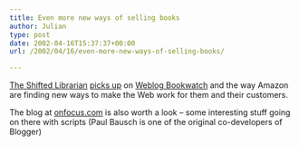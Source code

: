 ```yaml
---
title: Even more new ways of selling books
author: Julian
type: post
date: 2002-04-16T15:37:37+00:00
url: /2002/04/16/even-more-new-ways-of-selling-books/

---
```

<a href="http://www.theshiftedlibrarian.com/" target="_blank">The Shifted Librarian</a> <a href="http://www.theshiftedlibrarian.com/2002/04/15.html#a1350" target="_blank">picks up</a> on <a href="http://www.onfocus.com/bookwatch/" target="_blank">Weblog Bookwatch</a> and the way Amazon are finding new ways to make the Web work for them and their customers.
  
The blog at [onfocus.com][1] is also worth a look &#8211; some interesting stuff going on there with scripts (Paul Bausch is one of the original co-developers of Blogger)

 [1]: http://www.onfocus.com/index.asp